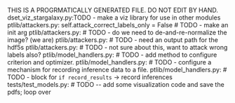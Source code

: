 THIS IS A PROGRMATICALLY GENERATED FILE. DO NOT EDIT BY HAND.
dset_viz_stargalaxy.py:TODO - make a viz library for use in other modules
ptlib/attackers.py:        self.attack_correct_labels_only = False  # TODO - make an init arg
ptlib/attackers.py:        # TODO - do we need to de-and-re-normalize the image? (we are)
ptlib/attackers.py:        # TODO - need an output path for the hdf5s
ptlib/attackers.py:            # TODO - not sure about this, want to attack wrong labels also?
ptlib/model_handlers.py:        # TODO - add method to configure criterion and optimizer.
ptlib/model_handlers.py:        # TODO - configure a mechanism for recording inference data to a file.
ptlib/model_handlers.py:                # TODO - block for `if record_results` -> record inferences
tests/test_models.py:        # TODO -- add some visualization code and save the pdfs; loop over
